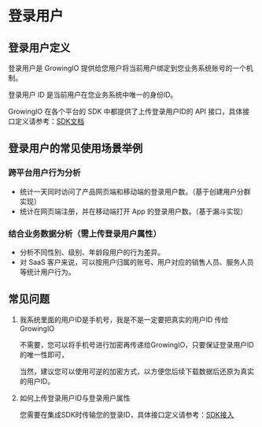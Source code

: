# 登录用户

## 登录用户定义

登录用户是 GrowingIO 提供给您用户将当前用户绑定到您业务系统账号的一个机制。

登录用户 ID 是当前用户在您业务系统中唯一的身份ID。

GrowingIO 在各个平台的 SDK 中都提供了上传登录用户ID的 API 接口，具体接口定义请参考：[SDK文档](../../../developer-manual/sdkintegrated/)

## 登录用户的常见使用场景举例

### 跨平台用户行为分析

* 统计一天同时访问了产品网页端和移动端的登录用户数。（基于创建用户分群实现）
* 统计在网页端注册，并在移动端打开 App 的登录用户数。（基于漏斗实现）

### 结合业务数据分析（需上传登录用户属性）

* 分析不同性别、级别、年龄段用户的行为差异。
* 对 SaaS 客户来说，可以按用户归属的账号、用户对应的销售人员、服务人员等统计用户行为。

## 常见问题

1. 我系统里面的用户ID是手机号，我是不是一定要把真实的用户ID 传给GrowingIO

   不需要，您可以将手机号进行加密再传递给GrowingIO，只要保证登录用户ID的唯一性即可，

   当然，建议您可以使用可逆的加密方式，以方便您后续下载数据后还原为真实的用户ID。

2. 如何上传登录用户ID与登录用户属性

   您需要在集成SDK时传输您的登录ID，具体接口定义请参考：[SDK接入](../../../developer-manual/sdkintegrated/)

